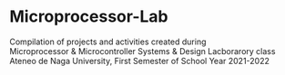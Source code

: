 # Microprocessor-Lab
Compilation of projects and activities created during <br />
Microprocessor & Microcontroller Systems & Design Lacborarory class <br />
Ateneo de Naga University, First Semester of School Year 2021-2022 <br />

